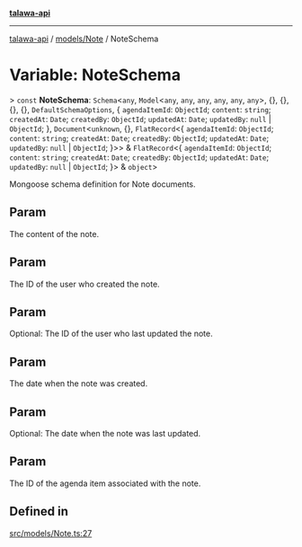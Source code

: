[**talawa-api**](../../../README.md)

***

[talawa-api](../../../modules.md) / [models/Note](../README.md) / NoteSchema

# Variable: NoteSchema

\> `const` **NoteSchema**: `Schema`\<`any`, `Model`\<`any`, `any`, `any`, `any`, `any`, `any`\>, \{\}, \{\}, \{\}, \{\}, `DefaultSchemaOptions`, \{ `agendaItemId`: `ObjectId`; `content`: `string`; `createdAt`: `Date`; `createdBy`: `ObjectId`; `updatedAt`: `Date`; `updatedBy`: `null` \| `ObjectId`; \}, `Document`\<`unknown`, \{\}, `FlatRecord`\<\{ `agendaItemId`: `ObjectId`; `content`: `string`; `createdAt`: `Date`; `createdBy`: `ObjectId`; `updatedAt`: `Date`; `updatedBy`: `null` \| `ObjectId`; \}\>\> & `FlatRecord`\<\{ `agendaItemId`: `ObjectId`; `content`: `string`; `createdAt`: `Date`; `createdBy`: `ObjectId`; `updatedAt`: `Date`; `updatedBy`: `null` \| `ObjectId`; \}\> & `object`\>

Mongoose schema definition for Note documents.

## Param

The content of the note.

## Param

The ID of the user who created the note.

## Param

Optional: The ID of the user who last updated the note.

## Param

The date when the note was created.

## Param

Optional: The date when the note was last updated.

## Param

The ID of the agenda item associated with the note.

## Defined in

[src/models/Note.ts:27](https://github.com/PalisadoesFoundation/talawa-api/blob/6bd0fecc1032af2aa70d925c85724d9fec2350f9/src/models/Note.ts#L27)
